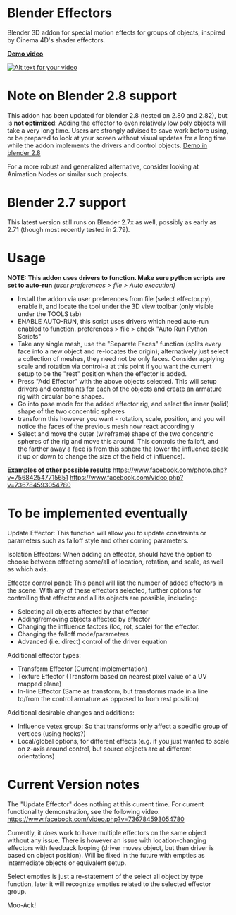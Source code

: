 Blender Effectors
=================

Blender 3D addon for special motion effects for groups of objects, inspired by Cinema 4D's shader effectors.

[**Demo video**](https://www.youtube.com/watch?v=Wtb5R6wck2g)

[![Alt text for your video](http://img.youtube.com/vi/Wtb5R6wck2g/0.jpg)](https://www.youtube.com/watch?v=Wtb5R6wck2g)


Note on Blender 2.8 support
=================

This addon has been updated for blender 2.8 (tested on 2.80 and 2.82), but is **not optimized**: Adding the effector to even relatively low poly objects will take a very long time. Users are strongly advised to save work before using, or be prepared to look at your screen without visual updates for a long time while the addon implements the drivers and control objects.
[Demo in blender 2.8](https://twitter.com/TheDuckCow/status/1222010768704655362)

For a more robust and generalized alternative, consider looking at Animation Nodes or similar such projects.


Blender 2.7 support
=================

This latest version still runs on Blender 2.7x as well, possibly as early as 2.71 (though most recently tested in 2.79).


Usage
=================
**NOTE: This addon uses drivers to function. Make sure python scripts are set to auto-run** *(user preferences > file > Auto execution)*

- Install the addon via user preferences from file (select effector.py), enable it, and locate the tool under the 3D view toolbar (only visible under the TOOLS tab)
- ENABLE AUTO-RUN, this script uses drivers which need auto-run enabled to function. preferences > file > check "Auto Run Python Scripts"
- Take any single mesh, use the "Separate Faces" function (splits every face into a new object and re-locates the origin); alternatively just select a collection of meshes, they need not be only faces. Consider applying scale and rotation via control-a at this point if you want the current setup to be the "rest" position when the effector is added.
- Press "Add Effector" with the above objects selected. This will setup drivers and constraints for each of the objects and create an armature rig with circular bone shapes.
- Go into pose mode for the added effector rig, and select the inner (solid) shape of the two concentric spheres
- transform this however you want - rotation, scale, position, and you will notice the faces of the previous mesh now react accordingly
- Select and move the outer (wireframe) shape of the two concentric spheres of the rig and move this around. This controls the falloff, and the farther away a face is from this sphere the lower the influence (scale it up or down to change the size of the field of influence).

**Examples of other possible results**
https://www.facebook.com/photo.php?v=756842547715651
https://www.facebook.com/video.php?v=736784593054780


To be implemented eventually
=================

Update Effector:
This function will allow you to update constraints or parameters such as falloff style and other coming parameters.

Isolation Effectors:
When adding an effector, should have the option to choose between effecting some/all of location, rotation, and scale, as well as which axis.

Effector control panel:
This panel will list the number of added effectors in the scene. With any of these effectors selected, further options for controlling that effector and all its objects are possible, including:
- Selecting all objects affected by that effector
- Adding/removing objects affected by effector
- Changing the influence factors (loc, rot, scale) for the effector.
- Changing the falloff mode/parameters
- Advanced (i.e. direct) control of the driver equation

Additional effector types:
- Transform Effector (Current implementation)
- Texture Effector (Transform based on nearest pixel value of a UV mapped plane)
- In-line Effector (Same as transform, but transforms made in a line to/from the control armature as opposed to from rest position)

Additional desirable changes and additions:
- Influence vetex group: So that transforms only affect a specific group of vertices (using hooks?)
- Local/global options, for different effects (e.g. if you just wanted to scale on z-axis around control, but source objects are at different orientations)


Current Version notes
=================

The "Update Effector" does nothing at this current time. For current functionality demonstration, see the following video:
https://www.facebook.com/video.php?v=736784593054780

Currently, it *does* work to have multiple effectors on the same object without any issue. There is however an issue with location-changing effectors with feedback looping (driver moves object, but then driver is based on object position). Will be fixed in the future with empties as intermediate objects or equivalent setup.

Select empties is just a re-statement of the select all object by type function, later it will recognize empties related to the selected effector group.


Moo-Ack!

